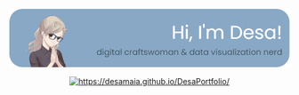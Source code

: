 [![Header](./github-header.png)](https://desamaia.github.io/DesaPortfolio/)
<p align="center">
 <a href="https://desamaia.github.io/DesaPortfolio/">
  <img src="https://readme-typing-svg.herokuapp.com?font=Poppins&size=26&pause=1000&color=435762&center=true&vCenter=true&width=900&height=30&lines=data+visualization+consultant+based+in+Germany;clear+communication+of+data+insights;or+a+more+artistic+approach;stand-  out+visuals+for+research+groups+and+data+driven+organisations" alt="https://desamaia.github.io/DesaPortfolio/">
 </a>
</p>
